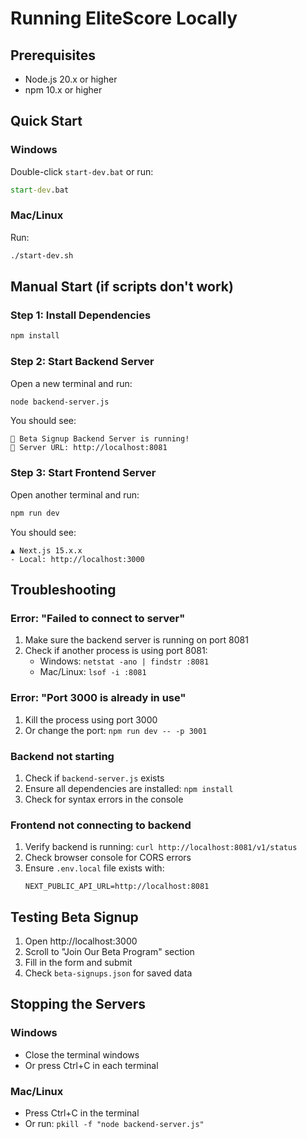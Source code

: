 # Running EliteScore Locally

## Prerequisites
- Node.js 20.x or higher
- npm 10.x or higher

## Quick Start

### Windows
Double-click `start-dev.bat` or run:
```cmd
start-dev.bat
```

### Mac/Linux
Run:
```bash
./start-dev.sh
```

## Manual Start (if scripts don't work)

### Step 1: Install Dependencies
```bash
npm install
```

### Step 2: Start Backend Server
Open a new terminal and run:
```bash
node backend-server.js
```

You should see:
```
🚀 Beta Signup Backend Server is running!
📡 Server URL: http://localhost:8081
```

### Step 3: Start Frontend Server
Open another terminal and run:
```bash
npm run dev
```

You should see:
```
▲ Next.js 15.x.x
- Local: http://localhost:3000
```

## Troubleshooting

### Error: "Failed to connect to server"
1. Make sure the backend server is running on port 8081
2. Check if another process is using port 8081:
   - Windows: `netstat -ano | findstr :8081`
   - Mac/Linux: `lsof -i :8081`

### Error: "Port 3000 is already in use"
1. Kill the process using port 3000
2. Or change the port: `npm run dev -- -p 3001`

### Backend not starting
1. Check if `backend-server.js` exists
2. Ensure all dependencies are installed: `npm install`
3. Check for syntax errors in the console

### Frontend not connecting to backend
1. Verify backend is running: `curl http://localhost:8081/v1/status`
2. Check browser console for CORS errors
3. Ensure `.env.local` file exists with:
   ```
   NEXT_PUBLIC_API_URL=http://localhost:8081
   ```

## Testing Beta Signup

1. Open http://localhost:3000
2. Scroll to "Join Our Beta Program" section
3. Fill in the form and submit
4. Check `beta-signups.json` for saved data

## Stopping the Servers

### Windows
- Close the terminal windows
- Or press Ctrl+C in each terminal

### Mac/Linux
- Press Ctrl+C in the terminal
- Or run: `pkill -f "node backend-server.js"`